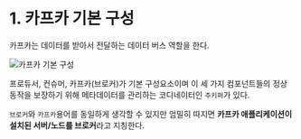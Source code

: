 # 1. 카프카 기본 구성

카프카는 데이터를 받아서 전달하는 데이터 버스 역할을 한다.

![카프카 기본 구성](https://github.com/mash-up-kr/S3A/blob/14th_kafka/dohyeon/14th_kafka/dohyeon/1.png?raw=true)

프로듀서, 컨슈머, 카프카(브로커)가 기본 구성요소이며 이 세 가지 컴포넌트들의 정상 동작을 보장하기 위해 메타데이터를 관리하는 코디네이터인 `주키퍼`가 있다.

`브로커`와 `카프카`용어를 동일하게 생각할 수 있지만 엄밀히 따지면 **카프카 애플리케이션이 설치된 서버/노드를 브로커**라고 지칭한다.
